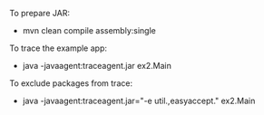 To prepare JAR:
- mvn clean compile assembly:single

To trace the example app:
- java -javaagent:traceagent.jar ex2.Main

To exclude packages from trace:
- java -javaagent:traceagent.jar="-e util.,easyaccept." ex2.Main